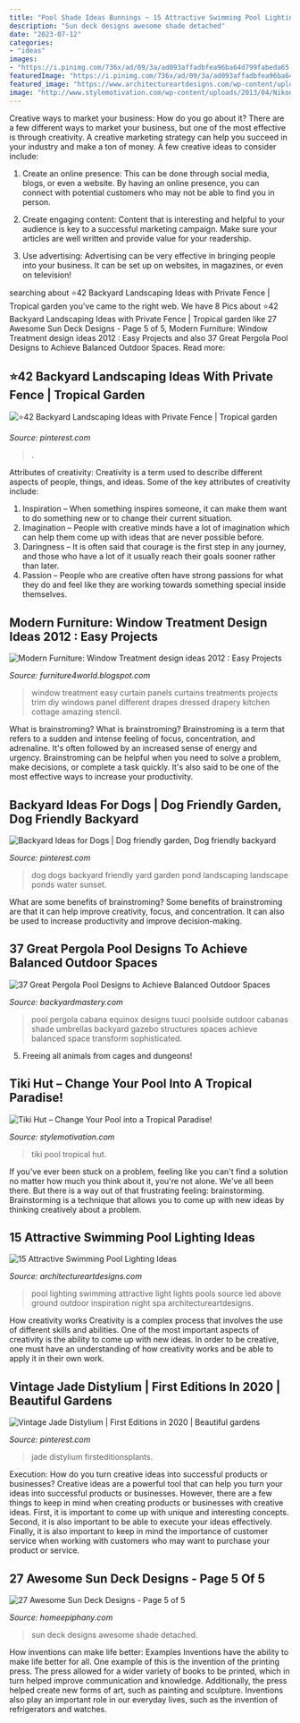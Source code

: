 ```yaml
---
title: "Pool Shade Ideas Bunnings ~ 15 Attractive Swimming Pool Lighting Ideas"
description: "Sun deck designs awesome shade detached"
date: "2023-07-12"
categories:
- "ideas"
images:
- "https://i.pinimg.com/736x/ad/09/3a/ad093affadbfea96ba64d799fabeda65.jpg"
featuredImage: "https://i.pinimg.com/736x/ad/09/3a/ad093affadbfea96ba64d799fabeda65.jpg"
featured_image: "https://www.architectureartdesigns.com/wp-content/uploads/2015/09/3.jpg"
image: "http://www.stylemotivation.com/wp-content/uploads/2013/04/Nikon-Camera-320.jpg"
---
```



Creative ways to market your business: How do you go about it?
There are a few different ways to market your business, but one of the most effective is through creativity. A creative marketing strategy can help you succeed in your industry and make a ton of money. A few creative ideas to consider include: 
1. Create an online presence: This can be done through social media, blogs, or even a website. By having an online presence, you can connect with potential customers who may not be able to find you in person. 

2. Create engaging content: Content that is interesting and helpful to your audience is key to a successful marketing campaign. Make sure your articles are well written and provide value for your readership. 

3. Use advertising: Advertising can be very effective in bringing people into your business. It can be set up on websites, in magazines, or even on television!

	

		
searching about ⭐️42 Backyard Landscaping Ideas with Private Fence | Tropical garden you've came to the right web. We have 8 Pics about ⭐️42 Backyard Landscaping Ideas with Private Fence | Tropical garden like 27 Awesome Sun Deck Designs - Page 5 of 5, Modern Furniture: Window Treatment design ideas 2012 : Easy Projects and also 37 Great Pergola Pool Designs to Achieve Balanced Outdoor Spaces. Read more:
		
    
## ⭐️42 Backyard Landscaping Ideas With Private Fence | Tropical Garden

<img loading=lazy src="https://i.pinimg.com/736x/ad/09/3a/ad093affadbfea96ba64d799fabeda65.jpg" onerror="this.onerror=null;this.src='https://tse3.mm.bing.net/th?id=OIP.Mgv6Xzx7EYHddSuT71gPTgHaKT&amp;pid=15.1';" alt="⭐️42 Backyard Landscaping Ideas with Private Fence | Tropical garden">

_Source: pinterest.com_

>. 

	

Attributes of creativity:
Creativity is a term used to describe different aspects of people, things, and ideas. Some of the key attributes of creativity include: 
1. Inspiration – When something inspires someone, it can make them want to do something new or to change their current situation.
2. Imagination – People with creative minds have a lot of imagination which can help them come up with ideas that are never possible before. 
3. Daringness – It is often said that courage is the first step in any journey, and those who have a lot of it usually reach their goals sooner rather than later. 
4. Passion – People who are creative often have strong passions for what they do and feel like they are working towards something special inside themselves.

    
## Modern Furniture: Window Treatment Design Ideas 2012 : Easy Projects

<img loading=lazy src="http://4.bp.blogspot.com/-rpo5f8qiIiY/Tmrf1JedG-I/AAAAAAAAG2g/fWd5uhMj6oU/s1600/Window-Treatment-Projects-2012-4.jpg" onerror="this.onerror=null;this.src='https://tse1.mm.bing.net/th?id=OIP._73Z2KU6OukqargqbYuF1gHaJ3&amp;pid=15.1';" alt="Modern Furniture: Window Treatment design ideas 2012 : Easy Projects">

_Source: furniture4world.blogspot.com_

>window treatment easy curtain panels curtains treatments projects trim diy windows panel different drapes dressed drapery kitchen cottage amazing stencil. 

	

What is brainstroming?
What is brainstroming? Brainstroming is a term that refers to a sudden and intense feeling of focus, concentration, and adrenaline. It's often followed by an increased sense of energy and urgency. Brainstroming can be helpful when you need to solve a problem, make decisions, or complete a task quickly. It's also said to be one of the most effective ways to increase your productivity.

    
## Backyard Ideas For Dogs | Dog Friendly Garden, Dog Friendly Backyard

<img loading=lazy src="https://i.pinimg.com/originals/42/f3/7d/42f37d8a3703a21335de43ee77f36e7f.jpg" onerror="this.onerror=null;this.src='https://tse1.mm.bing.net/th?id=OIP.ftH7DiCNTpTRsdbe8BLW9wHaKH&amp;pid=15.1';" alt="Backyard Ideas for Dogs | Dog friendly garden, Dog friendly backyard">

_Source: pinterest.com_

>dog dogs backyard friendly yard garden pond landscaping landscape ponds water sunset. 

	

What are some benefits of brainstroming?
Some benefits of brainstroming are that it can help improve creativity, focus, and concentration. It can also be used to increase productivity and improve decision-making.

    
## 37 Great Pergola Pool Designs To Achieve Balanced Outdoor Spaces

<img loading=lazy src="https://backyardmastery.com/wp-content/uploads/2017/11/5-pergola-pool-designs.jpg" onerror="this.onerror=null;this.src='https://tse2.mm.bing.net/th?id=OIP.jzhGZ_O1ibTlnYBJzk8N_gHaLH&amp;pid=15.1';" alt="37 Great Pergola Pool Designs to Achieve Balanced Outdoor Spaces">

_Source: backyardmastery.com_

>pool pergola cabana equinox designs tuuci poolside outdoor cabanas shade umbrellas backyard gazebo structures spaces achieve balanced space transform sophisticated. 

	

5. Freeing all animals from cages and dungeons!

    
## Tiki Hut – Change Your Pool Into A Tropical Paradise!

<img loading=lazy src="http://www.stylemotivation.com/wp-content/uploads/2013/04/Nikon-Camera-320.jpg" onerror="this.onerror=null;this.src='https://tse3.mm.bing.net/th?id=OIP.aGs1R5wKp40kEZ62fjb9RAHaE9&amp;pid=15.1';" alt="Tiki Hut – Change Your Pool into a Tropical Paradise!">

_Source: stylemotivation.com_

>tiki pool tropical hut. 

	

If you've ever been stuck on a problem, feeling like you can't find a solution no matter how much you think about it, you're not alone. We've all been there. But there is a way out of that frustrating feeling: brainstorming. Brainstorming is a technique that allows you to come up with new ideas by thinking creatively about a problem.

    
## 15 Attractive Swimming Pool Lighting Ideas

<img loading=lazy src="https://www.architectureartdesigns.com/wp-content/uploads/2015/09/3.jpg" onerror="this.onerror=null;this.src='https://tse1.mm.bing.net/th?id=OIP.QhWO-MgdA_3GP3z_hMIXsAHaFM&amp;pid=15.1';" alt="15 Attractive Swimming Pool Lighting Ideas">

_Source: architectureartdesigns.com_

>pool lighting swimming attractive light lights pools source led above ground outdoor inspiration night spa architectureartdesigns. 

	

How creativity works
Creativity is a complex process that involves the use of different skills and abilities. One of the most important aspects of creativity is the ability to come up with new ideas. In order to be creative, one must have an understanding of how creativity works and be able to apply it in their own work.

    
## Vintage Jade Distylium | First Editions In 2020 | Beautiful Gardens

<img loading=lazy src="https://i.pinimg.com/736x/50/7f/aa/507faa25a61a4649014da61af90e72ae.jpg" onerror="this.onerror=null;this.src='https://tse2.mm.bing.net/th?id=OIP.7Cb5f8Jk2wuobJEc1dNN8AHaE8&amp;pid=15.1';" alt="Vintage Jade Distylium | First Editions in 2020 | Beautiful gardens">

_Source: pinterest.com_

>jade distylium firsteditionsplants. 

	

Execution: How do you turn creative ideas into successful products or businesses?
Creative ideas are a powerful tool that can help you turn your ideas into successful products or businesses. However, there are a few things to keep in mind when creating products or businesses with creative ideas. First, it is important to come up with unique and interesting concepts. Second, it is also important to be able to execute your ideas effectively. Finally, it is also important to keep in mind the importance of customer service when working with customers who may want to purchase your product or service.

    
## 27 Awesome Sun Deck Designs - Page 5 Of 5

<img loading=lazy src="https://homeepiphany.com/wp-content/uploads/2015/07/27-Awesome-Sun-Deck-Designs-25.jpg" onerror="this.onerror=null;this.src='https://tse2.mm.bing.net/th?id=OIP.fDOC2wc-5GO5BrUj6f8YkwHaHB&amp;pid=15.1';" alt="27 Awesome Sun Deck Designs - Page 5 of 5">

_Source: homeepiphany.com_

>sun deck designs awesome shade detached. 

	

How inventions can make life better: Examples
Inventions have the ability to make life better for all. One example of this is the invention of the printing press. The press allowed for a wider variety of books to be printed, which in turn helped improve communication and knowledge. Additionally, the press helped create new forms of art, such as painting and sculpture. Inventions also play an important role in our everyday lives, such as the invention of refrigerators and watches.

